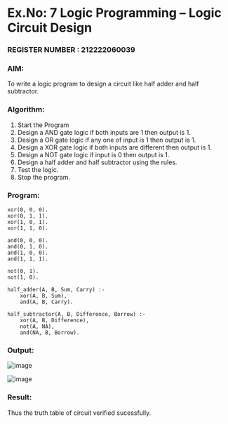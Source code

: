 # Ex.No: 7  Logic Programming –  Logic Circuit Design
### REGISTER NUMBER : 212222060039
### AIM: 
To write a logic program to design a circuit like half adder and half subtractor.
###  Algorithm:
1. Start the Program
2. Design a AND gate logic if both inputs are 1 then output is 1.
3. Design a OR gate logic if any one of input is 1 then output is 1.
4. Design a XOR gate logic if both inputs are different then output is 1.
5. Design a NOT gate logic if input is 0 then output is 1.
6. Design a half adder and half subtractor using the rules.
7. Test the logic.
8. Stop the program.

### Program:
```
xor(0, 0, 0).
xor(0, 1, 1).
xor(1, 0, 1).
xor(1, 1, 0).

and(0, 0, 0).
and(0, 1, 0).
and(1, 0, 0).
and(1, 1, 1).

not(0, 1).
not(1, 0).

half_adder(A, B, Sum, Carry) :-
    xor(A, B, Sum),
    and(A, B, Carry).

half_subtractor(A, B, Difference, Borrow) :-
    xor(A, B, Difference),
    not(A, NA),
    and(NA, B, Borrow).

```
### Output:

![image](https://github.com/user-attachments/assets/4ee1405b-c823-4ac8-987f-3791f14d4506)

![image](https://github.com/user-attachments/assets/a9b3eac6-ceb1-4f4e-b6bb-86988a09fc8d)


### Result:
Thus the truth table of circuit verified sucessfully.
